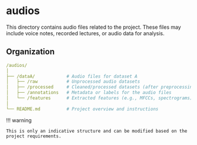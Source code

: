 # audios

This directory contains audio files related to the project. These files may include voice notes, recorded lectures, or audio data for analysis.


## Organization

``` yaml
/audios/
│
├── /dataA/            # Audio files for dataset A
│   ├── /raw           # Unprocessed audio datasets
│   ├── /processed     # Cleaned/processed datasets (after preprocessing)
│   ├── /annotations   # Metadata or labels for the audio files
│   └── /features      # Extracted features (e.g., MFCCs, spectrograms)
│
└── README.md          # Project overview and instructions
```

!!! warning

    This is only an indicative structure and can be modified based on the project requirements.